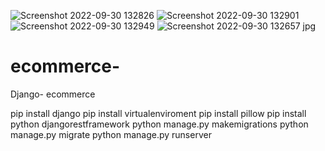 ![Screenshot 2022-09-30 132826](https://user-images.githubusercontent.com/93247039/193221593-3b9c2e86-0f97-44f4-b2a2-9c238cbe05de.jpg)
![Screenshot 2022-09-30 132901](https://user-images.githubusercontent.com/93247039/193221598-3f64579e-a0b4-4406-924b-4710c0b0bb76.jpg)
![Screenshot 2022-09-30 132949](https://user-images.githubusercontent.com/93247039/193221600-26277117-9e46-4622-9888-d0a05def5042.jpg)
![Screenshot 2022-09-30 132657 jpg](https://user-images.githubusercontent.com/93247039/193221049-1eaed28b-7976-4551-bb80-aa505c397f3f.png)
# ecommerce-
Django- ecommerce

pip install django
pip install virtualenviroment 
pip install pillow
pip install python djangorestframework
python manage.py makemigrations
python manage.py migrate
python manage.py runserver
